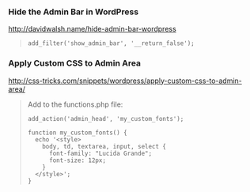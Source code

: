 ### Hide the Admin Bar in WordPress

<http://davidwalsh.name/hide-admin-bar-wordpress>

> ```
> add_filter('show_admin_bar', '__return_false');
> ```

### Apply Custom CSS to Admin Area

<http://css-tricks.com/snippets/wordpress/apply-custom-css-to-admin-area/>

> Add to the functions.php file:
> 
> ```
> add_action('admin_head', 'my_custom_fonts');
> 
> function my_custom_fonts() {
>   echo '<style>
>     body, td, textarea, input, select {
>       font-family: "Lucida Grande";
>       font-size: 12px;
>     } 
>   </style>';
> }
> ```